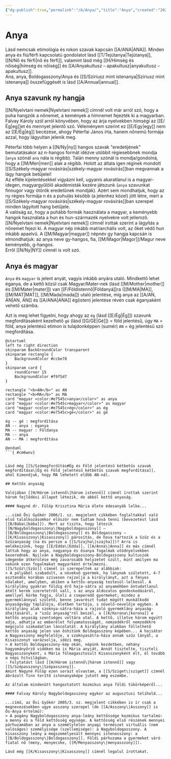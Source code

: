 ```yaml
---
{"dg-publish":true,"permalink":"/A/Anya/","title":"Anya","created":"2024-11-08T00:20","updated":"2024-11-21T16:30"}
---
```



# Anya

Lásd nemcsak etimológia és rokon szavak kapcsán [[A/ANA\|ANA]]. Minden anya és fiú/férfi kapcsolatú gondolatot lásd [[T/Tejútanya\|Tejútanya]], [[N/Nő és férfi\|nő és férfi]], valamint lásd még [[H/Hímség és nőiség\|hímség és nőiség]] és [[A/Anyakultusz – apakultusz\|anyakultusz – apakultusz]].  
Ana, anya, Boldogasszony/Anya és [[S/Szíriusz mint istenanya\|Szíriusz mint istenanya]] összefüggését is lásd [[A/Annual\|annual]].  

## Anya szavunk ny hangja

[[N/Nyelvtani nemek\|Nyelvtani nemek]] címnél volt már arról szó, hogy a puha hangzók a nőnemet, a kemények a hímnemet fejezték ki a magyarban. Falvay Károly szól arról könyvében, hogy az árja nyelvekben hímségi az [[E/Ég\|eg]]et és mennyet jelentő szó. Véleményem szerint ez [[E/Egy\|egy]] nem az [[E/Ég\|ég]] becézése, ahogy Péterfai János írta, hanem nőnemű formája azzal, hogy lágyultan jelenik meg. 

Péterfai több helyen a [[N/Ny\|ny]] hangos szavak "eredetijének" bemutatásakor az n-hangos formát idézve utóbbit régiesebbnek mondja (`anya` szónál `ana` nála is régibb). Talán menny szónál is mondja/gondolná, hogy a [[M/Men\|men]] alak a régibb. Holott az általa igen réginek mondott [[S/Székely-magyar rovásírás\|székely-magyar rovásírás]]ban megvannak a lágy hangok betűjelei!  
Az efféle kijelentésekkel vigyázni kell, ugyanis akaratlanul is a magyar-idegen, magyargyűlölő akadémisták kezére játszunk (`anya` szavunkat finnugor vagy ótörök eredetűnek mondják). Azért sem mondhatjuk, hogy az ny régies formája n és a puhulás később (a jelenhez közel) jött létre, mert a [[S/Székely-magyar rovásírás\|székely-magyar rovásírás]]ban szerepel minden lágyított hang betűjele.  
A valóság az, hogy a puhább formák használata a magyar, a keményebb hangok használata a hun és hun-származék nyelvekre volt jellemző. [[N/Nyelvtani nemek\|Nyelvtani nemek]] címnél írottak szerint a lágyítás a nőnemet fejezi ki. A magyar nép inkább matriarchális volt, az őket védő hun inkább apaelvű. A [[M/Magyar\|magyar]] népnév gy hangja kapcsán is elmondhatjuk: az anya neve gy-hangos, fia, [[M/Magor\|Magor]]/Magur neve keményebb, g-hangos.  
Erről [[N/Ny\|NY]] címnél is volt szó.  

## Anya és magyar

`Anya` és `magyar` is jelent anyát, vagyis inkább anyára utaló. Mindkettő lehet éganya, de a kettő közül csak Magyar/Mater-nek (lásd [[M/Mother\|mother]] és [[M/Mater\|mater]]) van [[F/Földistennő\|Földanyá]]ra ([[M/MA\|MA]], [[M/MAT\|MAT]], [[M/Mada\|mada]]) utaló jelentése, míg anya az [[A/AN, ÁN\|AN, ÁN]] és [[A/ANA\|ANA]] ég(isten) jelentése révén csak éganyaként vehető számba.  

Azt is meg lehet figyelni, hogy ahogy az `ég` (lásd [[E/Ég\|Ég]]) szavunk megfordításaként kezelhető `gé` (lásd [[G/GE\|Gé]]) = föld jelentésű, úgy `MA` = föld, anya jelentésű etimon is tulajdonképpen (sumér) `AN` = ég jelentésű szó megfordítása.  

```plantuml-svg
@startuml
left to right direction
skinparam BackGroundColor transparent
skinparam rectangle {
    BackgroundColor #ccbe78
}
skinparam card {
    roundCorner 15
    BackgroundColor #f9f5d7
}

rectangle "<b>AN</b>" as AN
rectangle "<b>MA</b>" as MA
card "magyar <color:#e7545c>anya</color>" as anya
card "magyar <color:#e7545c>magyar</color>" as magyar
card "magyar <color:#e7545c>ég</color>" as ég
card "magyar <color:#e7545c>gé</color>" as gé

ég -- gé : megfordítása
AN -- anya : éganya
MA -- magyar : Földanya
MA -- anya
AN -- MA : megfordítása

@enduml
```{ #cm6wnv}


Lásd még [[S/Szómegfordítás#Ég és Föld jelentésű kétbetűs szavak megfordítása\|Ég és Föld jelentésű kétbetűs szavak megfordítása]], ahol kimondjuk, hogy MA lehetett előbb AN-nál.  

## Kettős anyaság

Valójában [[H/Három istennő\|három istennő]] címnél írottak szerint három fejlődési állapot létezik, de abból kettő anyaság.  

#### Nagyné dr. Fülöp Krisztina Mária élete édesanyák lelke...  

...című Ősi Gyökér 2006/1. sz. megjelent cikkében foglaltakkal való első találkozásomkor először nem tudtam hová tenni (bevezetést lásd [[B/Bába\|bába]]). Mert az tiszta, hogy létezik [[N/Nagyboldogasszony\|Nagyboldogasszony]] – [[B/Boldogasszony\|Boldogasszony]] és Boldogasszony – [[K/Kisasszony\|Kisasszony]] párosítás, de hova tartozik a Szűz és a Szűzanyaság (na és persze a [[S/Szajha\|szajha]])? Arra is emlékezzünk, hogy [[E/Edda\|Edda]], [[A/Anna\|Anna]] és más címnél láttuk hogy az anya, nagyanya és ősanya fogalmak utódnyelvekben keverednek. Nyilván a Nagyboldogasszony-Boldogasszony kultuszok idegenbe átkerülése még zavarosabb helyzetet szült, mint amilyen ma nekünk ezen fogalmakat magyarként értelmezni.  
[[S/Szűz\|Szűz]] címnél is szerepeltek az alábbiak:  
> A pólyából szabadult, a növekvő gyermek, ha lánynak született, 4-7 esztendős korában szívesen rajzolja a királylányt, azt a fényes nőalakot, amelyben, akiben a kettős-anyaság testesül-lelkesül. A királylány gyakran földig érő haja-sátra az anyaméhben öntudatlanul átélt kerek szeretetről vall, s az anya áldozatos gondoskodásáról, amellyel körbe fogja, öleli a cseperedő gyermeket; mindez a gyermeklánnyal születő, benne javarészt tudat mögött munkálkodó anyaságvágy táplálója, életben tartója, s növelő-nevelője egyben. A királylány alak szoknya-sátra-háza a rajzoló gyermeklány anyaság-óhajtásáról, a "szűz anyaság"ról beszél, a [[K/Korona\|korona]] e kettős anyaság szentséges voltára utal. A kettő, illetve három együtt adja, adhatja az emberélet folyamatosságát, nemzedékről nemzedékre megújuló szakadatlan láncolatát. A királylány alakban föllelhető kettős anyaság jelen van őshitünk Boldogasszony képében... A hajsátor a Nagyasszony megfelelője, a szoknyasátra-háza annak szűz lányát, a Kisasszonyt varázsolja, idézi meg.  
> A kettős Boldogasszony-kép okán, népünk kezdetben, néhány hagyományőrző vidéken ma is Mária anyját, Annát tisztelte, tiszteli Nagyasszonyként, s Mária fölmagasztosult Kisasszonyként élt, él tovább a népi hitvilágban. 
- Folytatást lásd [[H/Három istennő\|három istennő]] vagy [[S/Szépasszony\|Szépasszony]].  
Amint Nagyné Fülöp ezen sorait olvastam, a [[S/Sziget\|sziget]] címnél ábrázolt finn terítő istenanyaképe jutott még eszembe.  

Az általam mindenütt hangoztatott kozmikus anya földi tükörképéről...

#### Falvay Károly Nagyboldogasszony egykor az augusztusi telihold...  

...című, az Ősi Gyökér 2005/3. sz. megjelent cikkében is ír csak a megnevezésekben ugye asszony szerepel (de [[A/Asszony\|Asszony]] is Ős-Anya értelmű):  
> A pogány Nagyboldogasszony anya-leány kettőssége kozmikus tartalmú: a menny és a föld kettősség egysége. A kettősség első részének mennyei párhuzamában az anya a személytelen anyagi természet virtuális (nem valóságos) személyisége (szellemisége): a Nagyboldogasszony. A kisasszony leány a megszemélyesült mennyei istenasszony: a [[B/Boldogasszony\|Boldogasszony]]. Földi párhuzama a gyermeket váró fiatal nő (meny, menyecske, [[M/Menyasszony\|menyasszony]]).  

Lásd még [[K/Kisasszony\|Kisasszony]] címnél legalul írottakat.  


